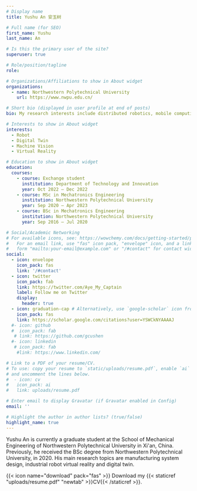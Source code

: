 ```yaml
---
# Display name
title: Yushu An 安玉树

# Full name (for SEO)
first_name: Yushu
last_name: An

# Is this the primary user of the site?
superuser: true

# Role/position/tagline
role: 

# Organizations/Affiliations to show in About widget
organizations:
  - name: Northwestern Polytechnical University
    url: https://www.nwpu.edu.cn/

# Short bio (displayed in user profile at end of posts)
bio: My research interests include distributed robotics, mobile computing and programmable matter.

# Interests to show in About widget
interests:
  - Robot
  - Digital Twin
  - Machine Vision
  - Virtual Reality

# Education to show in About widget
education:
  courses:
    - course: Exchange student 
      institution: Department of Technology and Innovation
      year: Oct 2022 – Dec 2022
    - course: MSc in Mechatronics Engineering 
      institution: Northwestern Polytechnical University
      year: Sep 2020 – Apr 2023
    - course: BSc in Mechatronics Engineering
      institution: Northwestern Polytechnical University
      year: Sep 2016 – Jul 2020

# Social/Academic Networking
# For available icons, see: https://wowchemy.com/docs/getting-started/page-builder/#icons
#   For an email link, use "fas" icon pack, "envelope" icon, and a link in the
#   form "mailto:your-email@example.com" or "/#contact" for contact widget.
social:
  - icon: envelope
    icon_pack: fas
    link: '/#contact'
  - icon: twitter
    icon_pack: fab
    link: https://twitter.com/Aye_My_Captain
    label: Follow me on Twitter
    display:
      header: true
  - icon: graduation-cap # Alternatively, use `google-scholar` icon from `ai` icon pack
    icon_pack: fas
    link: https://scholar.google.com/citations?user=YSWCkNYAAAAJ
  #- icon: github
  #  icon_pack: fab
   # link: https://github.com/gcushen
  #- icon: linkedin
   # icon_pack: fab
    #link: https://www.linkedin.com/

# Link to a PDF of your resume/CV.
# To use: copy your resume to `static/uploads/resume.pdf`, enable `ai` icons in `params.yaml`,
# and uncomment the lines below.
#  - icon: cv
#   icon_pack: ai
#   link: uploads/resume.pdf

# Enter email to display Gravatar (if Gravatar enabled in Config)
email: ''

# Highlight the author in author lists? (true/false)
highlight_name: true
---
```


Yushu An is currently a graduate student at the School of Mechanical Engineering of Northwestern Polytechnical University in Xi'an, China. Previously, he received the BSc degree from Northwestern Polytechnical University, in 2020. His main research topics are manufacturing system design, industrial robot virtual reality and digital twin.

{{< icon name="download" pack="fas" >}} Download my {{< staticref "uploads/resume.pdf" "newtab" >}}CV{{< /staticref >}}.
